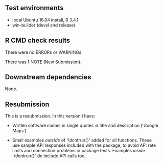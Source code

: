 ## Test environments
* local Ubuntu 16.04 install, R 3.4.1
* win-builder (devel and release)

## R CMD check results
There were no ERRORs or WARNINGs. 

There was 1 NOTE (New Submission).

## Downstream dependencies
None.

## Resubmission
This is a resubmission. In this version I have:

* Written software names in single quotes in title and description ('Google Maps').

* Small examples *outside* of '\dontrun{}' added for all functions. These use sample API responses included with the package, to avoid API rate limits and connection problems in package tests. Examples *inside* '\dontrun{}' do include API calls too.
